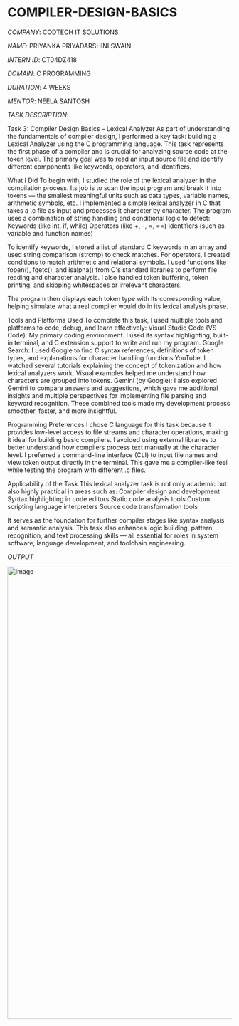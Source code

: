 # COMPILER-DESIGN-BASICS

*COMPANY*: CODTECH IT SOLUTIONS

*NAME*: PRIYANKA PRIYADARSHINI SWAIN

*INTERN ID*: CT04DZ418

*DOMAIN*: C PROGRAMMING

*DURATION*: 4 WEEKS

*MENTOR*: NEELA SANTOSH

*TASK DESCRIPTION*:

Task 3: Compiler Design Basics – Lexical Analyzer
As part of understanding the fundamentals of compiler design, I performed a key task: building a Lexical Analyzer using the C programming language. This task represents the first phase of a compiler and is crucial for analyzing source code at the token level. The primary goal was to read an input source file and identify different components like keywords, operators, and identifiers.

What I Did
To begin with, I studied the role of the lexical analyzer in the compilation process. Its job is to scan the input program and break it into tokens — the smallest meaningful units such as data types, variable names, arithmetic symbols, etc.
I implemented a simple lexical analyzer in C that takes a .c file as input and processes it character by character. The program uses a combination of string handling and conditional logic to detect:
Keywords (like int, if, while)
Operators (like +, -, =, ==)
Identifiers (such as variable and function names)

To identify keywords, I stored a list of standard C keywords in an array and used string comparison (strcmp) to check matches. For operators, I created conditions to match arithmetic and relational symbols. I used functions like fopen(), fgetc(), and isalpha() from C's standard libraries to perform file reading and character analysis. I also handled token buffering, token printing, and skipping whitespaces or irrelevant characters.

The program then displays each token type with its corresponding value, helping simulate what a real compiler would do in its lexical analysis phase.

Tools and Platforms Used
To complete this task, I used multiple tools and platforms to code, debug, and learn effectively:
Visual Studio Code (VS Code): My primary coding environment. I used its syntax highlighting, built-in terminal, and C extension support to write and run my program.
Google Search: I used Google to find C syntax references, definitions of token types, and explanations for character handling functions.YouTube: I watched several tutorials explaining the concept of tokenization and how lexical analyzers work. Visual examples helped me understand how characters are grouped into tokens.
Gemini (by Google): I also explored Gemini to compare answers and suggestions, which gave me additional insights and multiple perspectives for implementing file parsing and keyword recognition.
These combined tools made my development process smoother, faster, and more insightful.

Programming Preferences
I chose C language for this task because it provides low-level access to file streams and character operations, making it ideal for building basic compilers. I avoided using external libraries to better understand how compilers process text manually at the character level.
I preferred a command-line interface (CLI) to input file names and view token output directly in the terminal. This gave me a compiler-like feel while testing the program with different .c files.

Applicability of the Task
This lexical analyzer task is not only academic but also highly practical in areas such as:
Compiler design and development
Syntax highlighting in code editors
Static code analysis tools
Custom scripting language interpreters
Source code transformation tools

It serves as the foundation for further compiler stages like syntax analysis and semantic analysis. This task also enhances logic building, pattern recognition, and text processing skills — all essential for roles in system software, language development, and toolchain engineering.

*OUTPUT*

<img width="1917" height="1016" alt="Image" src="https://github.com/user-attachments/assets/9a5ce1fa-6fa9-4952-8920-049468ed9ce7" />
